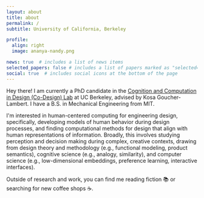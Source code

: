 ```yaml
---
layout: about
title: about
permalink: /
subtitle: University of California, Berkeley

profile:
  align: right
  image: ananya-nandy.png

news: true  # includes a list of news items
selected_papers: false # includes a list of papers marked as "selected={true}"
social: true  # includes social icons at the bottom of the page
---
```


Hey there! I am currently a PhD candidate in the [Cognition and Computation in Design (Co-Design) Lab](https://codesign.berkeley.edu/) at UC Berkeley, advised by Kosa Goucher-Lambert. I have a B.S. in Mechanical Engineering from MIT. 

I'm interested in human-centered computing for engineering design, specifically, developing models of human behavior during design processes, and finding computational methods for design that align with human representations of information. Broadly, this involves studying perception and decision making during complex, creative contexts, drawing from design theory and methodology (e.g., functional modeling, product semantics), cognitive science (e.g., analogy, similarity), and computer science (e.g., low-dimensional embeddings, preference learning, interactive interfaces).

Outside of research and work, you can find me reading fiction :books: or searching for new coffee shops :coffee:.
